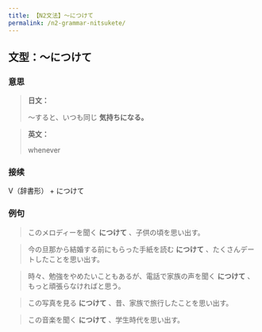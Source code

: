 ```yaml
---
title: 【N2文法】〜につけて
permalink: /n2-grammar-nitsukete/
---
```


## 文型：〜につけて

### 意思

> **日文：**
> 
> ～すると、いつも同じ **気持ちになる。**


> **英文：**
> 
> whenever


### 接续

V（辞書形） + につけて

### 例句

> このメロディーを聞く **につけて** 、子供の頃を思い出す。

> 今の旦那から結婚する前にもらった手紙を読む **につけて** 、たくさんデートしたことを思い出す。

> 時々、勉強をやめたいこともあるが、電話で家族の声を聞く **につけて** 、もっと頑張らなければと思う。

> この写真を見る **につけて** 、昔、家族で旅行したことを思い出す。

> この音楽を聞く **につけて** 、学生時代を思い出す。

